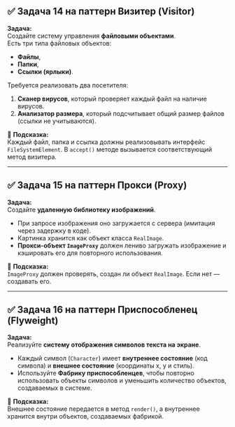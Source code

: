 ## ✅ **Задача 14 на паттерн Визитер (Visitor)**
**Задача:**  
Создайте систему управления **файловыми объектами**.  
Есть три типа файловых объектов:
- **Файлы**,
- **Папки**,
- **Ссылки (ярлыки)**.

Требуется реализовать два посетителя:
1. **Сканер вирусов**, который проверяет каждый файл на наличие вирусов.
2. **Анализатор размера**, который подсчитывает общий размер файлов (ссылки не учитываются).

📌 **Подсказка:**  
Каждый файл, папка и ссылка должны реализовывать интерфейс `FileSystemElement`. В `accept()` методе вызывается соответствующий метод визитера.

---

## ✅ **Задача 15 на паттерн Прокси (Proxy)**
**Задача:**  
Создайте **удаленную библиотеку изображений**.
- При запросе изображения оно загружается с сервера (имитация через задержку в коде).
- Картинка хранится как объект класса `RealImage`.
- **Прокси-объект `ImageProxy`** должен лениво загружать изображение и кэшировать его для повторного использования.

📌 **Подсказка:**  
`ImageProxy` должен проверять, создан ли объект `RealImage`. Если нет — создавать его.

---

## ✅ **Задача 16 на паттерн Приспособленец (Flyweight)**
**Задача:**  
Реализуйте **систему отображения символов текста на экране**.
- Каждый символ (`Character`) имеет **внутреннее состояние** (код символа) и **внешнее состояние** (координаты x, y и стиль).
- Используйте **Фабрику приспособленцев**, чтобы повторно использовать объекты символов и уменьшить количество объектов, создаваемых в системе.

📌 **Подсказка:**  
Внешнее состояние передается в метод `render()`, а внутреннее хранится внутри объектов, создаваемых фабрикой.

